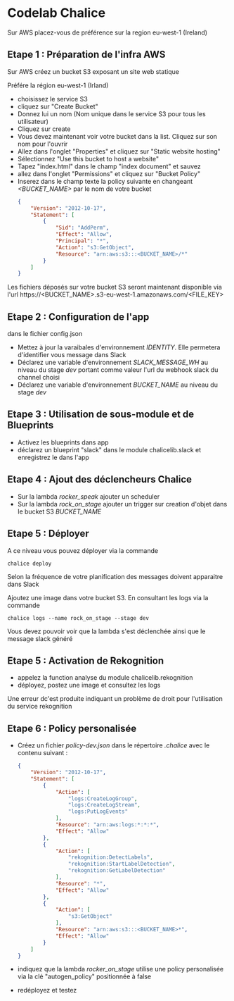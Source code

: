 
Codelab Chalice
===============

Sur AWS placez-vous de préférence sur la region eu-west-1 (Ireland)


Etape 1 : Préparation de l'infra AWS
------------------------------------

Sur AWS créez un bucket S3 exposant un site web statique

Préfére la région eu-west-1 (Irland)

- choisissez le service S3
- cliquez sur "Create Bucket"
- Donnez lui un nom (Nom unique dans le service S3 pour tous les utilisateur)
- Cliquez sur create
- Vous devez maintenant voir votre bucket dans la list. Cliquez sur son nom pour l'ouvrir
- Allez dans l'onglet "Properties" et cliquez sur "Static website hosting"
- Sélectionnez "Use this bucket to host a website"
- Tapez "index.html" dans le champ "index document" et sauvez
- allez dans l'onglet "Permissions" et cliquez sur "Bucket Policy"
- Inserez dans le champ texte la policy suivante en changeant *<BUCKET_NAME>* par le nom de votre bucket
    ```json
    {
        "Version": "2012-10-17",
        "Statement": [
            {
                "Sid": "AddPerm",
                "Effect": "Allow",
                "Principal": "*",
                "Action": "s3:GetObject",
                "Resource": "arn:aws:s3:::<BUCKET_NAME>/*"
            }
        ]
    }
    ```

Les fichiers déposés sur votre bucket S3 seront maintenant disponible via l'url
https://<BUCKET_NAME>.s3-eu-west-1.amazonaws.com/<FILE_KEY>


Etape 2 : Configuration de l'app
--------------------------------

dans le fichier config.json
- Mettez à jour la varaibales d'environnement *IDENTITY*. Elle permetera d'identifier vous message dans Slack
- Déclarez une variable d'environnement *SLACK_MESSAGE_WH* au niveau du stage *dev* portant comme valeur l'url du webhook slack du channel choisi
- Déclarez une variable d'environnement *BUCKET_NAME* au niveau du stage *dev*


Etape 3 : Utilisation de sous-module et de Blueprints
-----------------------------------------------------

- Activez les blueprints dans app
- déclarez un blueprint "slack" dans le module chalicelib.slack et enregistrez le dans l'app


Etape 4 : Ajout des déclencheurs Chalice
----------------------------------------

- Sur la lambda *rocker_speak* ajouter un scheduler
- Sur la lambda *rock_on_stage* ajouter un trigger sur creation d'objet dans le bucket S3 *BUCKET_NAME*

Etape 5 : Déployer
------------------

A ce niveau vous pouvez déployer via la commande
```shell
chalice deploy
```
Selon la fréquence de votre planification des messages doivent apparaitre dans Slack

Ajoutez une image dans votre bucket S3.
En consultant les logs via la commande
```shell
chalice logs --name rock_on_stage --stage dev
```
Vous devez pouvoir voir que la lambda s'est déclenchée ainsi que le message slack généré

Etape 5 : Activation de Rekognition
-----------------------------------

- appelez la function analyse du module chalicelib.rekognition
- déployez, postez une image et consultez les logs

Une erreur dc'est produite indiquant un problème de droit pour l'utilisation du service rekognition

Etape 6 : Policy personalisée
-----------------------------

- Créez un fichier *policy-dev.json* dans le répertoire *.chalice* avec le contenu suivant :
    ```json
    {
        "Version": "2012-10-17",
        "Statement": [
            {
                "Action": [
                    "logs:CreateLogGroup",
                    "logs:CreateLogStream",
                    "logs:PutLogEvents"
                ],
                "Resource": "arn:aws:logs:*:*:*",
                "Effect": "Allow"
            },
            {
                "Action": [
                    "rekognition:DetectLabels",
                    "rekognition:StartLabelDetection",
                    "rekognition:GetLabelDetection"
                ],
                "Resource": "*",
                "Effect": "Allow"
            },
            {
                "Action": [
                    "s3:GetObject"
                ],
                "Resource": "arn:aws:s3:::<BUCKET_NAME>*",
                "Effect": "Allow"
            }
        ]
    }
    ```

- indiquez que la lambda *rocker_on_stage* utilise une policy personalisée via la clé "autogen_policy" positionnée à false

- redéployez et testez


